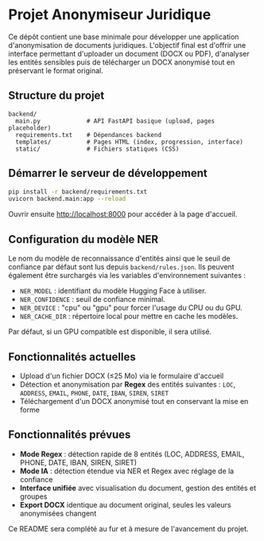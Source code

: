 # Projet Anonymiseur Juridique

Ce dépôt contient une base minimale pour développer une application d'anonymisation de documents juridiques. L'objectif final est d'offrir une interface permettant d'uploader un document (DOCX ou PDF), d'analyser les entités sensibles puis de télécharger un DOCX anonymisé tout en préservant le format original.

## Structure du projet

```
backend/
  main.py             # API FastAPI basique (upload, pages placeholder)
  requirements.txt    # Dépendances backend
  templates/          # Pages HTML (index, progression, interface)
  static/             # Fichiers statiques (CSS)
```

## Démarrer le serveur de développement

```bash
pip install -r backend/requirements.txt
uvicorn backend.main:app --reload
```

Ouvrir ensuite [http://localhost:8000](http://localhost:8000) pour accéder à la page d'accueil.

## Configuration du modèle NER

Le nom du modèle de reconnaissance d'entités ainsi que le seuil de confiance
par défaut sont lus depuis `backend/rules.json`. Ils peuvent également être
surchargés via les variables d'environnement suivantes :

- `NER_MODEL` : identifiant du modèle Hugging Face à utiliser.
- `NER_CONFIDENCE` : seuil de confiance minimal.
- `NER_DEVICE` : "cpu" ou "gpu" pour forcer l'usage du CPU ou du GPU.
- `NER_CACHE_DIR` : répertoire local pour mettre en cache les modèles.

Par défaut, si un GPU compatible est disponible, il sera utilisé.

## Fonctionnalités actuelles

- Upload d'un fichier DOCX (≤25 Mo) via le formulaire d'accueil
- Détection et anonymisation par **Regex** des entités suivantes :
  `LOC`, `ADDRESS`, `EMAIL`, `PHONE`, `DATE`, `IBAN`, `SIREN`, `SIRET`
- Téléchargement d'un DOCX anonymisé tout en conservant la mise en forme

## Fonctionnalités prévues
- **Mode Regex** : détection rapide de 8 entités (LOC, ADDRESS, EMAIL, PHONE, DATE, IBAN, SIREN, SIRET)
- **Mode IA** : détection étendue via NER et Regex avec réglage de la confiance
- **Interface unifiée** avec visualisation du document, gestion des entités et groupes
- **Export DOCX** identique au document original, seules les valeurs anonymisées changent

Ce README sera complété au fur et à mesure de l'avancement du projet.
